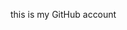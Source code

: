 this is my GitHub account

<!---
MuhammadZarfan05/MuhammadZarfan05 is a ✨ special ✨ repository because its `README.md` (this file) appears on your GitHub profile.
You can click the Preview link to take a look at your changes.
--->
